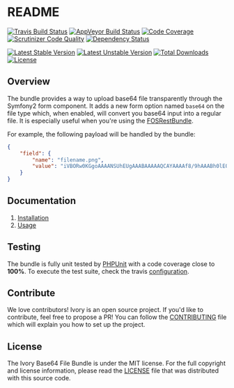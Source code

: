 # README

[![Travis Build Status](https://travis-ci.org/egeloen/IvoryBase64FileBundle.svg?branch=master)](http://travis-ci.org/egeloen/IvoryBase64FileBundle)
[![AppVeyor Build Status](https://ci.appveyor.com/api/projects/status/tgfrgk40lhqebi85/branch/master?svg=true)](https://ci.appveyor.com/project/egeloen/ivorybase64filebundle)
[![Code Coverage](https://scrutinizer-ci.com/g/egeloen/IvoryBase64FileBundle/badges/coverage.png?b=master)](https://scrutinizer-ci.com/g/egeloen/IvoryBase64FileBundle/?branch=master)
[![Scrutinizer Code Quality](https://scrutinizer-ci.com/g/egeloen/IvoryBase64FileBundle/badges/quality-score.png?b=master)](https://scrutinizer-ci.com/g/egeloen/IvoryBase64FileBundle/?branch=master)
[![Dependency Status](http://www.versioneye.com/php/egeloen:base54-file-bundle/badge.svg)](http://www.versioneye.com/php/egeloen:base64-file-bundle)

[![Latest Stable Version](https://poser.pugx.org/egeloen/base64-file-bundle/v/stable.svg)](https://packagist.org/packages/egeloen/base64-file-bundle)
[![Latest Unstable Version](https://poser.pugx.org/egeloen/base64-file-bundle/v/unstable.svg)](https://packagist.org/packages/egeloen/base64-file-bundle)
[![Total Downloads](https://poser.pugx.org/egeloen/base64-file-bundle/downloads.svg)](https://packagist.org/packages/egeloen/base64-file-bundle)
[![License](https://poser.pugx.org/egeloen/base64-file-bundle/license.svg)](https://packagist.org/packages/egeloen/base64-file-bundle)

## Overview

The bundle provides a way to upload base64 file transparently through the Symfony2 form component. It
adds a new form option named `base64` on the file type which, when enabled, will convert you base64 
input into a regular file. It is especially useful when you're using the [FOSRestBundle](http://symfony.com/doc/master/bundles/FOSRestBundle/index.html).

For example, the following payload will be handled by the bundle:

``` json
{
    "field": {
        "name": "filename.png",
        "value": "iVBORw0KGgoAAAANSUhEUgAAABAAAAAQCAYAAAAf8/9hAAABh0lEQVQ4T23TO8iPYR..."
    }
}
```

## Documentation

 1. [Installation](/Resources/doc/installation.md)
 2. [Usage](/Resources/doc/usage.md)

## Testing

The bundle is fully unit tested by [PHPUnit](http://www.phpunit.de/) with a code coverage close to **100%**. To
execute the test suite, check the travis [configuration](/.travis.yml).

## Contribute

We love contributors! Ivory is an open source project. If you'd like to contribute, feel free to propose a PR! You
can follow the [CONTRIBUTING](/CONTRIBUTING.md) file which will explain you how to set up the project.

## License

The Ivory Base64 File Bundle is under the MIT license. For the full copyright and license information, please read the
[LICENSE](/LICENSE) file that was distributed with this source code.
